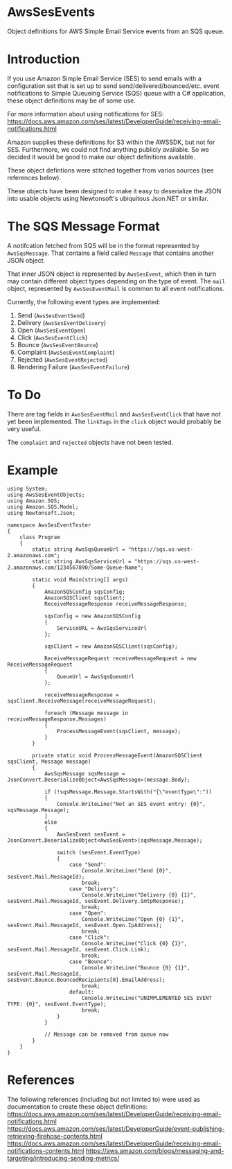 # AwsSesEvents
Object definitions for AWS Simple Email Service events from an SQS queue.
# Introduction
If you use Amazon Simple Email Service (SES) to send emails with a configuration set that is set up to send send/delivered/bounced/etc. event notifications to Simple Queueing Service (SQS) queue with a C# application, these object definitions may be of some use.

For more information about using notifications for SES:
https://docs.aws.amazon.com/ses/latest/DeveloperGuide/receiving-email-notifications.html

Amazon supplies these definitions for S3 within the AWSSDK, but not for SES. Furthermore, we could not find anything publicly available. So we decided it would be good to make our object definitions available.

These object defintions were stitched together from varios sources (see references below).

These objects have been designed to make it easy to deserialize the JSON into usable objects using Newtonsoft's ubiquitous Json.NET or similar.

# The SQS Message Format
A notifcation fetched from SQS will be in the format represented by `AwsSqsMessage`.  That contains a field called `Message` that contains another JSON object.

That inner JSON object is represented by `AwsSesEvent`, which then in turn may contain different object types depending on the type of event. The `mail` object, represented by `AwsSesEventMail` is common to all event notifications.

Currently, the following event types are implemented:
1. Send (`AwsSesEventSend`)
2. Delivery (`AwsSesEventDelivery`)
3. Open (`AwsSesEventOpen`)
4. Click (`AwsSesEventClick`)
5. Bounce (`AwsSesEventBounce`)
6. Complaint (`AwsSesEventComplaint`)
7. Rejected (`AwsSesEventRejected`)
8. Rendering Failure (`AwsSesEventFailure`)

# To Do
There are tag fields in `AwsSesEventMail` and `AwsSesEventClick` that have not yet been implemented. The `linkTags` in the `click` object would probably be very useful.

The `complaint` and `rejected` objects have not been tested.

# Example
```
using System;
using AwsSesEventObjects;
using Amazon.SQS;
using Amazon.SQS.Model;
using Newtonsoft.Json;

namespace AwsSesEventTester
{
    class Program
    {
        static string AwsSqsQueueUrl = "https://sqs.us-west-2.amazonaws.com";
        static string AwsSqsServiceUrl = "https://sqs.us-west-2.amazonaws.com/1234567890/Some-Queue-Name";

        static void Main(string[] args)
        {
            AmazonSQSConfig sqsConfig;
            AmazonSQSClient sqsClient;
            ReceiveMessageResponse receiveMessageResponse;

            sqsConfig = new AmazonSQSConfig
            {
                ServiceURL = AwsSqsServiceUrl
            };

            sqsClient = new AmazonSQSClient(sqsConfig);

            ReceiveMessageRequest receiveMessageRequest = new ReceiveMessageRequest
            {
                QueueUrl = AwsSqsQueueUrl
            };

            receiveMessageResponse = sqsClient.ReceiveMessage(receiveMessageRequest);

            foreach (Message message in receiveMessageResponse.Messages)
            {
                ProcessMessageEvent(sqsClient, message);
            }
        }

        private static void ProcessMessageEvent(AmazonSQSClient sqsClient, Message message)
        {
            AwsSqsMessage sqsMessage = JsonConvert.DeserializeObject<AwsSqsMessage>(message.Body);

            if (!sqsMessage.Message.StartsWith("{\"eventType\":"))
            {
                Console.WriteLine("Not an SES event entry: {0}", sqsMessage.Message);
            }
            else
            {
                AwsSesEvent sesEvent = JsonConvert.DeserializeObject<AwsSesEvent>(sqsMessage.Message);

                switch (sesEvent.EventType)
                {
                    case "Send":
                        Console.WriteLine("Send {0}", sesEvent.Mail.MessageId);
                        break;
                    case "Delivery":
                        Console.WriteLine("Delivery {0} {1}", sesEvent.Mail.MessageId, sesEvent.Delivery.SmtpResponse);
                        break;
                    case "Open":
                        Console.WriteLine("Open {0} {1}", sesEvent.Mail.MessageId, sesEvent.Open.IpAddress);
                        break;
                    case "Click":
                        Console.WriteLine("Click {0} {1}", sesEvent.Mail.MessageId, sesEvent.Click.Link);
                        break;
                    case "Bounce":
                        Console.WriteLine("Bounce {0} {1}", sesEvent.Mail.MessageId, sesEvent.Bounce.BouncedRecipients[0].EmailAddress);
                        break;
                    default:
                        Console.WriteLine("UNIMPLEMENTED SES EVENT TYPE: {0}", sesEvent.EventType);
                        break;
                }
            }

            // Message can be removed from queue now
        }
    }
}
```
# References
The following references (including but not limited to) were used as documentation to create these object definitions:
https://docs.aws.amazon.com/ses/latest/DeveloperGuide/receiving-email-notifications.html
https://docs.aws.amazon.com/ses/latest/DeveloperGuide/event-publishing-retrieving-firehose-contents.html
https://docs.aws.amazon.com/ses/latest/DeveloperGuide/receiving-email-notifications-contents.html
https://aws.amazon.com/blogs/messaging-and-targeting/introducing-sending-metrics/

